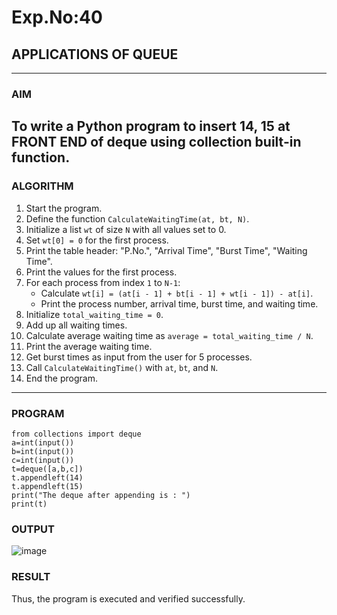 # Exp.No:40  
## APPLICATIONS OF QUEUE

---

### AIM  
To write a Python program to insert 14, 15 at FRONT END of deque using collection built-in function.
---

### ALGORITHM  

1. Start the program.  
2. Define the function `CalculateWaitingTime(at, bt, N)`.  
3. Initialize a list `wt` of size `N` with all values set to 0.  
4. Set `wt[0] = 0` for the first process.  
5. Print the table header: "P.No.", "Arrival Time", "Burst Time", "Waiting Time".  
6. Print the values for the first process.  
7. For each process from index `1` to `N-1`:  
   - Calculate `wt[i] = (at[i - 1] + bt[i - 1] + wt[i - 1]) - at[i]`.  
   - Print the process number, arrival time, burst time, and waiting time.  
8. Initialize `total_waiting_time = 0`.  
9. Add up all waiting times.  
10. Calculate average waiting time as `average = total_waiting_time / N`.  
11. Print the average waiting time.  
12. Get burst times as input from the user for 5 processes.  
13. Call `CalculateWaitingTime()` with `at`, `bt`, and `N`.  
14. End the program.

---

### PROGRAM  

```
from collections import deque
a=int(input())
b=int(input())
c=int(input())
t=deque([a,b,c])
t.appendleft(14)
t.appendleft(15)
print("The deque after appending is : ")
print(t)
```

### OUTPUT
![image](https://github.com/user-attachments/assets/988cf44d-a3be-4271-a981-a1aa80bfb7b1)

### RESULT
Thus, the program is executed and verified successfully. 

